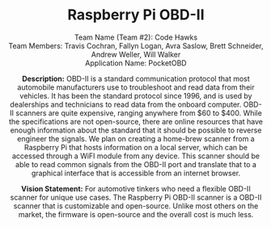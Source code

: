 # <center> Raspberry Pi OBD-II

<center> Team Name (Team #2): Code Hawks

<center> Team Members: Travis Cochran, Fallyn Logan, Avra Saslow, Brett Schneider, Andrew Weller, Will Walker

<center> Application Name: PocketOBD
    



**Description:**
OBD-II is a standard communication protocol that most automobile manufacturers use to troubleshoot and read data from their vehicles. It has been the standard protocol since $1996$, and is used by dealerships and technicians to read data from the onboard computer. OBD-II scanners are quite expensive, ranging anywhere from $\$ 60$ to $\$ 400$.  While the specifications are not open-source, there are online resources that have enough information about the standard that it should be possible to reverse engineer the signals. We plan on creating a home-brew scanner from a Raspberry Pi that hosts information on a local server, which can be accessed through a WiFI module from any device.  This scanner should be able to read common signals from the OBD-II port and translate that to a graphical interface that is accessible from an internet browser.


**Vision Statement:**
For automotive tinkers who need a flexible OBD-II scanner for unique use cases. The Raspberry Pi OBD-II scanner is a OBD-II scanner that is customizable and open-source. Unlike most others on the market, the firmware is open-source and the overall cost is much less.
